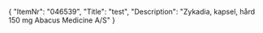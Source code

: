 {
  "ItemNr": "046539",
  "Title": "test",
  "Description": "Zykadia, kapsel, hård 150 mg Abacus Medicine A/S"
}